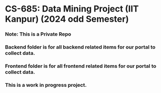 # CS-685: Data Mining Project (IIT Kanpur) (2024 odd Semester)

### Note: This is a Private Repo

### Backend folder is for all backend related items for our portal to collect data.
### Frontend folder is for all frontend related items for our portal to collect data.

### This is a work in progress project.
